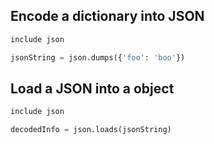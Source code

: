 ## Encode a dictionary into JSON
```python
include json

jsonString = json.dumps({'foo': 'boo'})
```

## Load a JSON into a object
```python
include json

decodedInfo = json.loads(jsonString)
```

